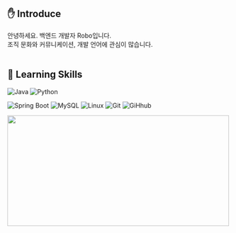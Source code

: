 <!-- ![header](https://capsule-render.vercel.app/api?type=waving&color=timeGradient&height=300&section=header&text=Robo&fontSize=90)
-->
<!--[![Hits](https://hits.seeyoufarm.com/api/count/incr/badge.svg?url=https%3A%2F%2Fgithub.com%2FPracrobo%2Fhit-counter&count_bg=%23B188D9&title_bg=%23555555&icon=&icon_color=%23370A0A&title=hits&edge_flat=false)](https://hits.seeyoufarm.com)
-->
## :hand: Introduce
안녕하세요. 백엔드 개발자 Robo입니다.<br>조직 문화와 커뮤니케이션, 개발 언어에 관심이 많습니다.<br><br>

 
## :pushpin: Learning Skills

![Java](https://img.shields.io/badge/Java-ED8B00?style=flat-square&logo=openjdk&logoColor=white)
![Python](https://img.shields.io/badge/Python-3670A0?style=flat-square&logo=Python&logoColor=white)

![Spring Boot](https://img.shields.io/badge/SpringBoot-6DB33F?style=flat-square&logo=SpringBoot&logoColor=white)
![MySQL](https://img.shields.io/badge/MySQL-4479A1?style=flat-square&logo=MySQL&logoColor=white)
![Linux](https://img.shields.io/badge/Linux-FCC624?style=flat-square&logo=Linux&logoColor=white)
![Git](https://img.shields.io/badge/Git-F05032?style=flat-square&logo=Git&logoColor=white)
![GiHhub](https://img.shields.io/badge/Github-181717?style=flat-square&logo=Github&logoColor=white)


<a href="https://www.gitanimals.org/en_US?utm_medium=image&utm_source=Pracrobo&utm_content=line">
  <img
    src="https://render.gitanimals.org/lines/Pracrobo"
    width="500"
    height="250"
  />
</a>
  
<!--
![JavaScript](https://img.shields.io/badge/JavaScript-F7DF1E?style=flat-square&logo=JavaScript&logoColor=black)
![React.js](https://img.shields.io/badge/React.js-61DAFB?style=flat-square&logo=React&logoColor=white)
![vue.js](https://img.shields.io/badge/Vue.js-4FC08D?style=flat-square&logo=Vue.js&logoColor=white)
![express](https://img.shields.io/badge/express-000000?style=flat-square&logo=express&logoColor=white)
![PostgreSQL](https://img.shields.io/badge/PostgreSQL-4169E1?style=flat-square&logo=PostgreSQL&logoColor=white)
![GraphQL](https://img.shields.io/badge/GraphQL-E10098?style=flat-square&logo=GraphQL&logoColor=white)
![TypeScript](https://img.shields.io/badge/TypeScript-3178C6?style=flat-square&logo=TypeScript&logoColor=white)
![Amazon AWS](https://img.shields.io/badge/Amazon%20AWS%20-232F3E?style=flat-square&logo=AmazonAWS&logoColor=white)
-->

<!--
예시
<img src="https://img.shields.io/badge/Android-3DDC84?style=flat-square&logo=Android&logoColor=white"/>
<img src="https://img.shields.io/badge/뱃지레이블-배경색?style=뱃지모양&logo=로고&logoColor=로고색상"/>
<a href="링크" target="_blank"><img src="https://img.shields.io/badge/뱃지레이블-배경색?style=뱃지모양&logo=로고&logoColor=로고색상"/></a>
-->
<br>
<!--
## :eyes: Me
-->
<!--
![Anurag's GitHub stats](https://github-readme-stats.vercel.app/api?username=사용자ID&show_icons=true&theme=radical)
-->

<!-- github 사용수 --> 
<!--
![Anurag's GitHub stats](https://github-readme-stats.vercel.app/api?username=Pracrobo&show_icons=true&theme=yeblu&show_icons=true)
<br><br>
-->
<!---
Pracrobo/Pracrobo is a ✨ special ✨ repository because its `README.md` (this file) appears on your GitHub profile.
You can click the Preview link to take a look at your changes.
--->
